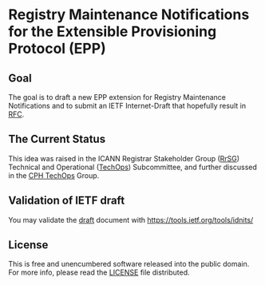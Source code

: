 Registry Maintenance Notifications for the Extensible Provisioning Protocol (EPP)
=================

## Goal
The goal is to draft a new EPP extension for Registry Maintenance Notifications and to submit an IETF Internet-Draft that hopefully result in [RFC].

## The Current Status
This idea was raised in the ICANN Registrar Stakeholder Group ([RrSG]) Technical and Operational ([TechOps]) Subcommittee, and further discussed in the [CPH TechOps] Group.

## Validation of IETF draft
You may validate the [draft] document with https://tools.ietf.org/tools/idnits/

## License
This is free and unencumbered software released into the public domain. For more info, please read the [LICENSE] file distributed.

[RFC]: https://en.wikipedia.org/wiki/Request_for_Comments
[RrSG]: http://icannregistrars.org
[TechOps]: http://icannregistrars.org/techops-sub-committee/
[CPH TechOps]: https://bestpractice.domains
[LICENSE]: /LICENSE
[draft]: /draft-ietf-regext-epp-registry-maintenance.txt
